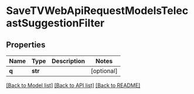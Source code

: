 # SaveTVWebApiRequestModelsTelecastSuggestionFilter

## Properties
Name | Type | Description | Notes
------------ | ------------- | ------------- | -------------
**q** | **str** |  | [optional] 

[[Back to Model list]](../README.md#documentation-for-models) [[Back to API list]](../README.md#documentation-for-api-endpoints) [[Back to README]](../README.md)


